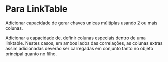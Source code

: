 # Para LinkTable
  Adicionar capacidade de gerar chaves unicas múltiplas usando 2 ou mais colunas.

  Adicionar a capacidade de, definir colunas especiais dentro de uma linktable.
    Nestes casos, em ambos lados das correlações, as colunas extras assim adicionadas deverão
    ser carregadas em conjunto tanto no objeto principal quanto no filho.
